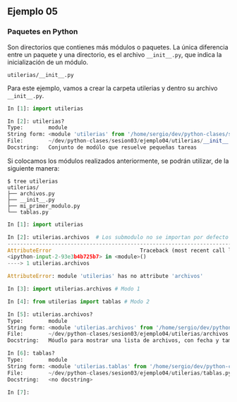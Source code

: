 ## Ejemplo 05

### Paquetes en Python

Son directorios que contienes más módulos o paquetes. La única diferencia entre un paquete y una directorio, es el archivo `__init__.py`, que indica la inicialización de un módulo.

`utilerias/__init__.py`

Para este ejemplo, vamos a crear la carpeta utilerias y dentro su archivo `__init__.py`.

```python
In [1]: import utilerias

In [2]: utilerias?
Type:        module
String form: <module 'utilerias' from '/home/sergio/dev/python-clases/sesion03/ejemplo04/utilerias/__init__.py'>
File:        ~/dev/python-clases/sesion03/ejemplo04/utilerias/__init__.py
Docstring:   Conjunto de modúlo que resuelve pequeñas tareas
```

Si colocamos los módulos realizados anteriormente, se podrán utilizar, de la siguiente manera:

```
$ tree utilerias
utilerias/
├── archivos.py
├── __init__.py
├── mi_primer_modulo.py
└── tablas.py
```

```python
In [1]: import utilerias

In [2]: utilerias.archivos  # Los submodulo no se importan por defecto
---------------------------------------------------------------------------
AttributeError                            Traceback (most recent call last)
<ipython-input-2-93e3b4b725b7> in <module>()
----> 1 utilerias.archivos

AttributeError: module 'utilerias' has no attribute 'archivos'

In [3]: import utilerias.archivos # Modo 1

In [4]: from utilerias import tablas # Modo 2

In [5]: utilerias.archivos?
Type:        module
String form: <module 'utilerias.archivos' from '/home/sergio/dev/python-clases/sesion03/ejemplo04/utilerias/archivos.py'>
File:        ~/dev/python-clases/sesion03/ejemplo04/utilerias/archivos.py
Docstring:   Móudlo para mostrar una lista de archivos, con fecha y tamaño

In [6]: tablas?
Type:        module
String form: <module 'utilerias.tablas' from '/home/sergio/dev/python-clases/sesion03/ejemplo04/utilerias/tablas.py'>
File:        ~/dev/python-clases/sesion03/ejemplo04/utilerias/tablas.py
Docstring:   <no docstring>

In [7]: 
```
